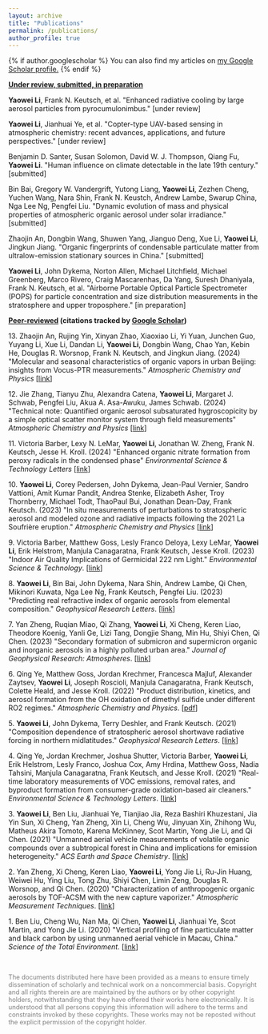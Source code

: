 ```yaml
---
layout: archive
title: "Publications"
permalink: /publications/
author_profile: true
---
```

{% if author.googlescholar %}
  You can also find my articles on <u><a href="{{author.googlescholar}}">my Google Scholar profile</a>.</u>
{% endif %}
<!--{% if author.googlescholar %}
  You can also find my articles on <u><a href="{{author.googlescholar}}">my Google Scholar profile</a>.</u>
{% endif %}

{% include base_path %}

{% for post in site.publications reversed %}
  {% include archive-single.html %}
{% endfor %}
-->

<!--- \* denotes equally contributing authors -->


**<ins>Under review, submitted, in preparation</ins>**

**Yaowei Li**, Frank N. Keutsch, et al. "Enhanced radiative cooling by large aerosol particles from pyrocumulonimbus." [under review]

**Yaowei Li**, Jianhuai Ye, et al. "Copter-type UAV-based sensing in atmospheric chemistry: recent advances, applications, and future perspectives." [under review]

Benjamin D. Santer, Susan Solomon, David W. J. Thompson, Qiang Fu, **Yaowei Li**. "Human influence on climate detectable in the late 19th century." [submitted]

Bin Bai, Gregory W. Vandergrift, Yutong Liang, **Yaowei Li**, Zezhen Cheng, Yuchen Wang, Nara Shin, Frank N. Keustch, Andrew Lambe, Swarup China, Nga Lee Ng, Pengfei Liu. "Dynamic evolution of mass and physical properties of atmospheric organic aerosol under solar irradiance." [submitted]

Zhaojin An, Dongbin Wang, Shuwen Yang, Jianguo Deng, Xue Li, **Yaowei Li**, Jingkun Jiang. "Organic fingerprints of condensable particulate matter from ultralow-emission stationary sources in China." [submitted]

**Yaowei Li**, John Dykema, Norton Allen, Michael Litchfield, Michael Greenberg, Marco Rivero, Craig Mascarenhas, Da Yang, Suresh Dhaniyala, Frank N. Keutsch, et al. "Airborne Portable Optical Particle Spectrometer (POPS) for particle concentration and size distribution measurements in the stratosphere and upper troposphere." [in preparation]

**<ins>Peer-reviewed</ins> (citations tracked by [Google Scholar](https://scholar.google.com/citations?user=UWMvMhUAAAAJ&hl=en))**

13\. Zhaojin An, Rujing Yin, Xinyan Zhao, Xiaoxiao Li, Yi Yuan, Junchen Guo, Yuyang Li, Xue Li, Dandan Li, **Yaowei Li**, Dongbin Wang, Chao Yan, Kebin He, Douglas R. Worsnop, Frank N. Keutsch, and Jingkun Jiang. (2024) "Molecular and seasonal characteristics of organic vapors in urban Beijing: insights from Vocus-PTR measurements." *Atmospheric Chemistry and Physics* [[link](https://acp.copernicus.org/articles/24/13793/2024/)]

12\. Jie Zhang, Tianyu Zhu, Alexandra Catena, **Yaowei Li**, Margaret J. Schwab, Pengfei Liu, Akua A. Asa-Awuku, James Schwab. (2024) "Technical note: Quantified organic aerosol subsaturated hygroscopicity by a simple optical scatter monitor system through field measurements" *Atmospheric Chemistry and Physics* [[link](https://acp.copernicus.org/articles/24/13445/2024/)\]

11\. Victoria Barber, Lexy N. LeMar, **Yaowei Li**, Jonathan W. Zheng, Frank N. Keutsch, Jesse H. Kroll. (2024) "Enhanced organic nitrate formation from peroxy radicals in the condensed phase" *Environmental Science & Technology Letters* [[link](https://pubs.acs.org/doi/10.1021/acs.estlett.4c00473#)\]

10\. **Yaowei Li**, Corey Pedersen, John Dykema, Jean-Paul Vernier, Sandro Vattioni, Amit Kumar Pandit, Andrea Stenke, Elizabeth Asher, Troy Thornberry, Michael Todt, ThaoPaul Bui, Jonathan Dean-Day, Frank Keutsch. (2023) "In situ measurements of perturbations to stratospheric aerosol and modeled ozone and radiative impacts following the 2021 La Soufrière eruption." *Atmospheric Chemistry and Physics* [[link](https://acp.copernicus.org/articles/23/15351/2023/)\]

9\. Victoria Barber, Matthew Goss, Lesly Franco Deloya, Lexy LeMar, **Yaowei Li**, Erik Helstrom, Manjula Canagaratna, Frank Keutsch, Jesse Kroll. (2023) "Indoor Air Quality Implications of Germicidal 222 nm Light." *Environmental Science & Technology*. [[link](https://pubs.acs.org/doi/full/10.1021/acs.est.3c05680)\]

8\. **Yaowei Li**, Bin Bai, John Dykema, Nara Shin, Andrew Lambe, Qi Chen, Mikinori Kuwata, Nga Lee Ng, Frank Keutsch, Pengfei Liu. (2023) "Predicting real refractive index of organic aerosols from elemental composition." *Geophysical Research Letters*. [[link](https://agupubs.onlinelibrary.wiley.com/doi/10.1029/2023GL103446)\]

7\. Yan Zheng, Ruqian Miao, Qi Zhang, **Yaowei Li**, Xi Cheng, Keren Liao, Theodore Koenig, Yanli Ge, Lizi Tang, Dongjie Shang, Min Hu, Shiyi Chen, Qi Chen. (2023) "Secondary formation of submicron and supermicron organic and inorganic aerosols in a highly polluted urban area." *Journal of Geophysical Research: Atmospheres*. [[link](https://agupubs.onlinelibrary.wiley.com/doi/abs/10.1029/2022JD037865)\]

6\. Qing Ye, Matthew Goss, Jordan Krechmer, Francesca Majluf, Alexander Zaytsev, **Yaowei Li**, Joseph Roscioli, Manjula Canagaratna, Frank Keutsch, Colette Heald, and Jesse Kroll. (2022) "Product distribution, kinetics, and aerosol formation from the OH oxidation of dimethyl sulfide under different RO2 regimes." *Atmospheric Chemistry and Physics*. [[pdf](https://acp.copernicus.org/articles/22/16003/2022/acp-22-16003-2022-discussion.html)\]

5\. **Yaowei Li**, John Dykema, Terry Deshler, and Frank Keutsch. (2021) "Composition dependence of stratospheric aerosol shortwave radiative forcing in northern midlatitudes." *Geophysical Research Letters*. [[link](https://agupubs.onlinelibrary.wiley.com/doi/full/10.1029/2021GL094427)\]

4\. Qing Ye, Jordan Krechmer, Joshua Shutter, Victoria Barber, **Yaowei Li**, Erik Helstrom, Lesly Franco, Joshua Cox, Amy Hrdina, Matthew Goss, Nadia Tahsini, Manjula Canagaratna, Frank Keutsch, and Jesse Kroll. (2021) "Real-time laboratory measurements of VOC emissions, removal rates, and byproduct formation from consumer-grade oxidation-based air cleaners." *Environmental Science & Technology Letters*. \[[link](https://pubs.acs.org/doi/full/10.1021/acs.estlett.1c00773)\]

3\. **Yaowei Li**, Ben Liu, Jianhuai Ye, Tianjiao Jia, Reza Bashiri Khuzestani, Jia Yin Sun, Xi Cheng, Yan Zheng, Xin Li, Cheng Wu, Jinyuan Xin, Zhihong Wu, Matheus Akira Tomoto, Karena McKinney, Scot Martin, Yong Jie Li, and Qi Chen. (2021) "Unmanned aerial vehicle measurements of volatile organic compounds over a subtropical forest in China and implications for emission heterogeneity." *ACS Earth and Space Chemistry*. \[[link](https://pubs.acs.org/doi/abs/10.1021/acsearthspacechem.0c00271)\]

2\. Yan Zheng, Xi Cheng, Keren Liao, **Yaowei Li**, Yong Jie Li, Ru-Jin Huang, Weiwei Hu, Ying Liu, Tong Zhu, Shiyi Chen, Limin Zeng, Douglas R. Worsnop, and Qi Chen. (2020) "Characterization of anthropogenic organic aerosols by TOF-ACSM with the new capture vaporizer." *Atmospheric Measurement Techniques*. \[[link](https://amt.copernicus.org/articles/13/2457/2020/)\]

1\. Ben Liu, Cheng Wu, Nan Ma, Qi Chen, **Yaowei Li**, Jianhuai Ye, Scot Martin, and Yong Jie Li. (2020) "Vertical profiling of fine particulate matter and black carbon by using unmanned aerial vehicle in Macau, China." *Science of the Total Environment*. \[[link](https://www.sciencedirect.com/science/article/abs/pii/S0048969719361054)\]

<br/>


<span style="color:grey; font-size:0.9em">The documents distributed here have been provided as a means to ensure timely dissemination of scholarly and technical work on a noncommercial basis. Copyright and all rights therein are are maintained by the authors or by other copyright holders, notwithstanding that they have offered their works here electronically. It is understood that all persons copying this information will adhere to the terms and constraints invoked by these copyrights. These works may not be reposted without the explicit permission of the copyright holder.</span>
